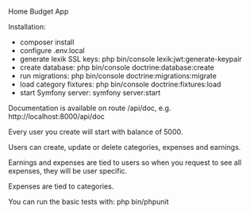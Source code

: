 Home Budget App

Installation:

- composer install
- configure .env.local
- generate lexik SSL keys: php bin/console lexik:jwt:generate-keypair
- create database: php bin/console doctrine:database:create
- run migrations: php bin/console doctrine:migrations:migrate
- load category fixtures: php bin/console doctrine:fixtures:load
- start Symfony server: symfony server:start

Documentation is available on route /api/doc, e.g. http://localhost:8000/api/doc

Every user you create will start with balance of 5000.

Users can create, update or delete categories, expenses and earnings.

Earnings and expenses are tied to users so when you request to see all expenses, they will be user specific.

Expenses are tied to categories. 

You can run the basic tests with: php bin/phpunit



